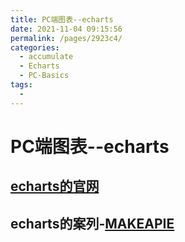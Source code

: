 ```yaml
---
title: PC端图表--echarts
date: 2021-11-04 09:15:56
permalink: /pages/2923c4/
categories:
  - accumulate
  - Echarts
  - PC-Basics
tags:
  - 
---
```

# PC端图表--echarts

## [echarts的官网](https://echarts.apache.org/zh/index.html)
## echarts的案列-[MAKEAPIE](https://www.makeapie.com/explore.html)